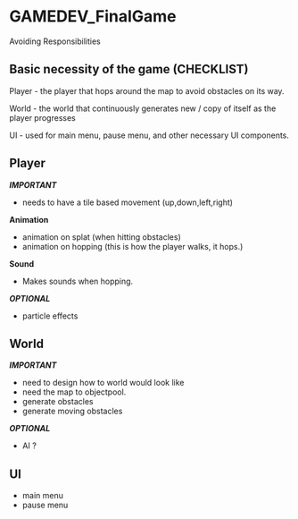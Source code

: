 # GAMEDEV_FinalGame


Avoiding Responsibilities


## Basic necessity of the game (CHECKLIST)

 Player - the player that hops around the map to avoid obstacles on its way.

 World - the world that continuously generates new / copy of itself as the player progresses

 UI - used for main menu, pause menu, and other necessary UI components.
 

## Player

***IMPORTANT***
- needs to have a tile based movement (up,down,left,right)

**Animation**
- animation on splat (when hitting obstacles)
- animation on hopping (this is how the player walks, it hops.)

**Sound**
- Makes sounds when hopping.

***OPTIONAL***
- particle effects


## World

***IMPORTANT***
- need to design how to world would look like
- need the map to objectpool.
- generate obstacles
- generate moving obstacles

***OPTIONAL***
- AI ?

## UI
- main menu
- pause menu
